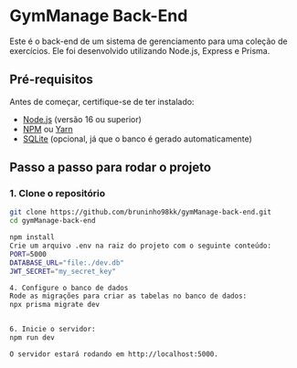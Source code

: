 # GymManage Back-End

Este é o back-end de um sistema de gerenciamento para uma coleção de exercícios. Ele foi desenvolvido utilizando Node.js, Express e Prisma.

## Pré-requisitos

Antes de começar, certifique-se de ter instalado:

- [Node.js](https://nodejs.org/) (versão 16 ou superior)
- [NPM](https://www.npmjs.com/) ou [Yarn](https://yarnpkg.com/)
- [SQLite](https://www.sqlite.org/) (opcional, já que o banco é gerado automaticamente)

## Passo a passo para rodar o projeto

### 1. Clone o repositório

```bash
git clone https://github.com/bruninho98kk/gymManage-back-end.git
cd gymManage-back-end

npm install
Crie um arquivo .env na raiz do projeto com o seguinte conteúdo:
PORT=5000
DATABASE_URL="file:./dev.db"
JWT_SECRET="my_secret_key"

4. Configure o banco de dados
Rode as migrações para criar as tabelas no banco de dados:
npx prisma migrate dev


6. Inicie o servidor:
npm run dev

O servidor estará rodando em http://localhost:5000.
